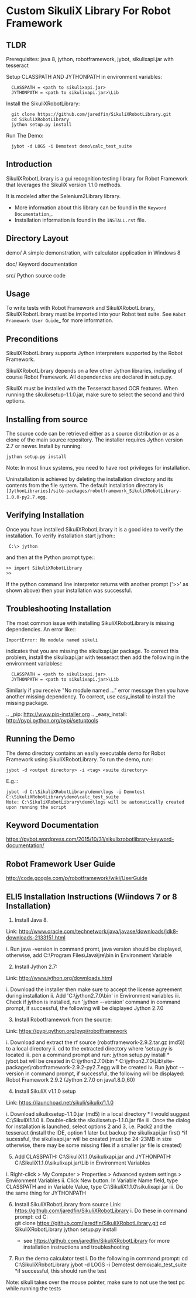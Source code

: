 Custom SikuliX Library For Robot Framework
==================================================

TLDR
-----------
Prerequisites: java 8, jython, robotframework, jybot, sikulixapi.jar with tesseract

Setup CLASSPATH AND JYTHONPATH in environment variables:

      CLASSPATH = <path to sikulixapi.jar>
      JYTHONPATH = <path to sikulixapi.jar>\Lib

Install the SikuliXRobotLibrary:

      git clone https://github.com/jaredfin/SikuliXRobotLibrary.git
      cd SikuliXRobotLibrary
      jython setup.py install

Run The Demo:

      jybot -d LOGS -i Demotest demo\calc_test_suite

Introduction
------------

SikuliXRobotLibrary is a gui recognition testing library for Robot Framework
that leverages the SikuliX version 1.1.0 methods.

It is modeled after the Selenium2Library library.

- More information about this library can be found in the `Keyword Documentation`_.
- Installation information is found in the `INSTALL.rst` file.


Directory Layout
----------------

demo/
    A simple demonstration, with calculator application in Windows 8

doc/
    Keyword documentation

src/
    Python source code


Usage
-----

To write tests with Robot Framework and SikuliXRobotLibrary, 
SikuliXRobotLibrary must be imported into your Robot test suite.
See `Robot Framework User Guide`_ for more information.

Preconditions
-------------

SikuliXRobotLibrary supports Jython interpreters supported by the
Robot Framework.

SikuliXRobotLibrary depends on a few other Jython libraries, including
of course Robot Framework. All dependencies are declared in setup.py.

SikuliX must be installed with the Tesseract based OCR features. When running the sikulixsetup-1.1.0.jar,
make sure to select the second and third options.


Installing from source
----------------------

The source code can be retrieved either as a source distribution or as a clone
of the main source repository. The installer requires Jython version 2.7 or
newer. Install by running:

    jython setup.py install

Note: In most linux systems, you need to have root privileges for installation.

Uninstallation is achieved by deleting the installation directory and its
contents from the file system. The default installation directory is
`[JythonLibraries]/site-packages/robotframework_SikuliXRobotLibrary-1.0.0-py2.7.egg`.


Verifying Installation
----------------------

Once you have installed SikuliXRobotLibrary it is a good idea to verify the installation. To verify installation start jython::

     C:\> jython

and then at the Python prompt type::

    >> import SikuliXRobotLibrary
    >>

If the python command line interpretor returns with another prompt ('>>' as shown above) then your installation was successful.

Troubleshooting Installation
----------------------------

The most common issue with installing SikuliXRobotLibrary is missing dependencies. An error like::

    ImportError: No module named sikuli

indicates that you are missing the sikulixapi.jar package.  To correct this problem, install the sikulixapi.jar with tesseract
then add the following in the environment variables::

      CLASSPATH = <path to sikulixapi.jar>
      JYTHONPATH = <path to sikulixapi.jar>\Lib

Similarly if you receive "No module named ..." error message then you have another missing dependency.  To correct, use easy_install to install the missing package.

.. _pip: http://www.pip-installer.org
.. _easy_install: http://pypi.python.org/pypi/setuptools

Running the Demo
----------------

The demo directory contains an easily executable demo for Robot Framework
using SikuliXRobotLibrary. To run the demo, run::

    jybot -d <output directory> -i <tag> <suite directory>

E.g.::

    jybot -d C:\SikuliXRobotLibrary\demo\logs -i Demotest C:\SikuliXRobotLibrary\demo\calc_test_suite
    Note: C:\SikuliXRobotLibrary\demo\logs will be automatically created upon running the script
	

Keyword Documentation
---------------------- 
https://pybot.wordpress.com/2015/10/31/sikulixrobotlibrary-keyword-documentation/

Robot Framework User Guide
---------------------- 
http://code.google.com/p/robotframework/wiki/UserGuide


ELI5 Installation Instructions (Wiindows 7 or 8 Installation)
------------------------------

1. Install Java 8. 

Link: http://www.oracle.com/technetwork/java/javase/downloads/jdk8-downloads-2133151.html

i. Run java -version in command promt, java version should be displayed, otherwise, add C:\Program Files\Java\jre<version>\bin in Environment Variable

2. Install Jython 2.7:

Link: http://www.jython.org/downloads.html

i. Download the installer then make sure to accept the license agreement during installation
ii. Add 'C:\jython2.7.0\bin' in Environment variables
iii. Check if jython is installed, run 'jython --version' command in command prompt, if successful, the following will be displayed
      Jython 2.7.0

3. Install Robotframework from the source:

Link: https://pypi.python.org/pypi/robotframework

i. Download and extract the rf source (robotframework-2.9.2.tar.gz (md5)) to a local directory
ii. cd to the extracted directory where 'setup.py is located
iii. pen a command prompt and run: jython setup.py install
    * jybot.bat will be created in C:\jython2.7.0\bin
    * C:\jython2.7.0\Lib\site-packages\robotframework-2.9.2-py2.7.egg will be created
iv. Run jybot --version in command prompt, if successful, the following will be displayed:
    Robot Framework 2.9.2 (Jython 2.7.0 on java1.8.0_60)

4. Install SikuliX v1.1.0 setup

Link: https://launchpad.net/sikuli/sikulix/1.1.0

i. Download sikulixsetup-1.1.0.jar (md5) in a local directory
    * I would suggest C:\SikuliX1.1.0
ii. Double-click the sikulixsetup-1.1.0.jar file
iii. Once the dialog for installation is launched, select options 2 and 3, i.e. Pack2 and the tesseract (install the IDE, option 1 later but backup the sikulixapi.jar first)
    *if sucessful, the sikulixapi.jar will be created (must be 24-23MB in size otherwise, there may be some missing files if a smaller jar file is created)

5. Add CLASSPATH: C:\SikuliX1.1.0\sikulixapi.jar and JYTHONPATH: C:\SikuliX1.1.0\sikulixapi.jar\Lib in Environment Variables

i. Right-click > My Computer > Properties > Advanced system settings > Environment Variables
ii. Click New button. In Variable Name field, type CLASSPATH and in Variable Value, type C:\SikuliX1.1.0\sikulixapi.jar
iii. Do the same thing for JYTHONPATH

6. Install SikuliXRobotLibrary from source
Link: https://github.com/jaredfin/SikuliXRobotLibrary
i. Do these in command prompt:
    cd C:\
    git clone https://github.com/jaredfin/SikuliXRobotLibrary.git
    cd SikuliXRobotLibrary
    jython setup.py install

    * see https://github.com/jaredfin/SikuliXRobotLibrary for more installation instructions and troubleshooting

7. Run the demo calculator test
i. Do the following in command prompt:
    cd C:\SikuliXRobotLibrary
    jybot -d LOGS -i Demotest demo\calc_test_suite
    *if successful, this should run the test

Note: sikuli takes over the mouse pointer, make sure to not use the test pc while running the tests